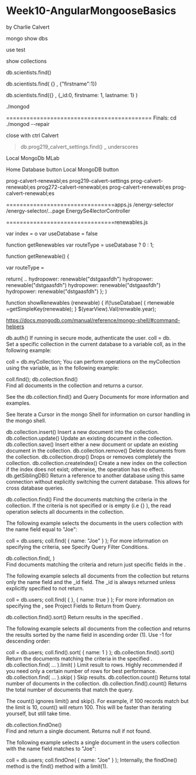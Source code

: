 # Week10-AngularMongooseBasics
by Charlie Calvert



mongo 
show dbs


use test


show collections


db.scientists.find()

db.scientists.find( {} , {"firstname":1})


 db.scientists.find({} , {_id:0, firstname: 1, lastname: 1}  )
 
 
 ./mongod
 
 
 
 
=========================================== Finals:
cd
./mongod --repair

close with ctrl Calvert



> db.prog219_calvert_settings.find()  _  underscores

Local MongoDb
MLab

Home
Database button
Local MongoDB button

prog-calvert-renewabl;es
prog219-calvert-settings
prog-calvert-renewabl;es
prog272-calvert-renewabl;es
prog-calvert-renewabl;es
prog-calvert-renewabl;es

================================apps.js
/energy-selector
/energy-selector/...page
EnergySe4lectorController 

================================renewables.js

var index = o
var useDatabase = false

function getRenewables
var routeType = useDatabase ? 0 : 1;

function getRenewable() {

var routeType =








return{
..
hydropower: renewable("dstgaasfdh")
hydropower: renewable("dstgaasfdh")
hydropower: renewable("dstgaasfdh")
hydropower: renewable("dstgaasfdh")
};
)

function showRenewables (renewable) {
 if(!useDatabae( {
rtenewable =getSimpleKey(renewable);
}
$(yearView).Val(renwable.year);

https://docs.mongodb.com/manual/reference/mongo-shell/#command-helpers

db.auth()	If running in secure mode, authenticate the user.
coll = db.<collection>	
Set a specific collection in the current database to a variable coll, as in the following example:

coll = db.myCollection;
You can perform operations on the myCollection using the variable, as in the following example:

coll.find();
db.collection.find()	
Find all documents in the collection and returns a cursor.

See the db.collection.find() and Query Documents for more information and examples.

See Iterate a Cursor in the mongo Shell for information on cursor handling in the mongo shell.

db.collection.insert()	Insert a new document into the collection.
db.collection.update()	Update an existing document in the collection.
db.collection.save()	Insert either a new document or update an existing document in the collection.
db.collection.remove()	Delete documents from the collection.
db.collection.drop()	Drops or removes completely the collection.
db.collection.createIndex()	Create a new index on the collection if the index does not exist; otherwise, the operation has no effect.
db.getSiblingDB()	Return a reference to another database using this same connection without explicitly switching the current database. This allows for cross database queries.

db.collection.find(<query>)	
Find the documents matching the <query> criteria in the collection. If the <query> criteria is not specified or is empty (i.e {} ), the read operation selects all documents in the collection.

The following example selects the documents in the users collection with the name field equal to "Joe":

coll = db.users;
coll.find( { name: "Joe" } );
For more information on specifying the <query> criteria, see Specify Query Filter Conditions.

db.collection.find(<query>, <projection>)	
Find documents matching the <query> criteria and return just specific fields in the <projection>.

The following example selects all documents from the collection but returns only the name field and the _id field. The _id is always returned unless explicitly specified to not return.

coll = db.users;
coll.find( { }, { name: true } );
For more information on specifying the <projection>, see Project Fields to Return from Query.

db.collection.find().sort(<sort order>)	
Return results in the specified <sort order>.

The following example selects all documents from the collection and returns the results sorted by the name field in ascending order (1). Use -1 for descending order:

coll = db.users;
coll.find().sort( { name: 1 } );
db.collection.find(<query>).sort(<sort order>)	Return the documents matching the <query> criteria in the specified <sort order>.
db.collection.find( ... ).limit( <n> )	Limit result to <n> rows. Highly recommended if you need only a certain number of rows for best performance.
db.collection.find( ... ).skip( <n> )	Skip <n> results.
db.collection.count()	Returns total number of documents in the collection.
db.collection.find(<query>).count()	
Returns the total number of documents that match the query.

The count() ignores limit() and skip(). For example, if 100 records match but the limit is 10, count() will return 100. This will be faster than iterating yourself, but still take time.

db.collection.findOne(<query>)	
Find and return a single document. Returns null if not found.

The following example selects a single document in the users collection with the name field matches to "Joe":

coll = db.users;
coll.findOne( { name: "Joe" } );
Internally, the findOne() method is the find() method with a limit(1).